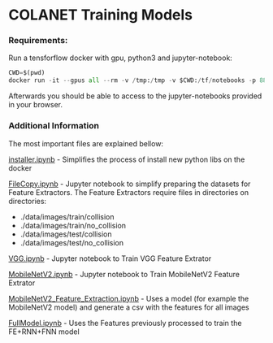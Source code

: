 # COLANET Training Models

### Requirements:

Run a tensforflow docker with gpu, python3 and jupyter-notebook:

```python
CWD=$(pwd)
docker run -it --gpus all --rm -v /tmp:/tmp -v $CWD:/tf/notebooks -p 8888:8888 -p 6006:6006 tensorflow/tensorflow:nightly-gpu-py3-jupyter
```

Afterwards you should be able to access to the jupyter-notebooks provided in your browser.

### Additional Information

The most important files are explained bellow:

[installer.ipynb](installer.ipynb) - Simplifies the process of install new python libs on the docker

[FileCopy.ipynb](FileCopy.ipynb) - Jupyter notebook to simplify preparing the datasets for Feature Extractors. 
The Feature Extractors require files in directories on directories:
  - ./data/images/train/collision 
  - ./data/images/train/no_collision 
  - ./data/images/test/collision 
  - ./data/images/test/no_collision

[VGG.ipynb](VGG.ipynb) - Jupyter notebook to Train VGG Feature Extrator

[MobileNetV2.ipynb](MobileNetV2.ipynb) - Jupyter notebook to Train MobileNetV2 Feature Extrator

[MobileNetV2_Feature_Extraction.ipynb](MobileNetV2_Feature_Extraction.ipynb) - Uses a model (for example the MobileNetV2 model) and generate a csv with the features for all images
  
[FullModel.ipynb](FullModel.ipynb) - Uses the Features previously processed to train the FE+RNN+FNN model



